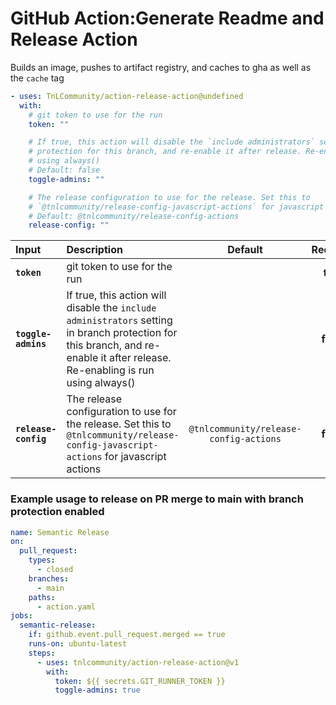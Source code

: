 <!-- start title -->

# GitHub Action:Generate Readme and Release Action

<!-- end title -->
<!-- start description -->

Builds an image, pushes to artifact registry, and caches to gha as well as the `cache` tag

<!-- end description -->
<!-- start contents -->
<!-- end contents -->
<!-- start usage -->

```yaml
- uses: TnLCommunity/action-release-action@undefined
  with:
    # git token to use for the run
    token: ""

    # If true, this action will disable the `include administrators` setting in branch
    # protection for this branch, and re-enable it after release. Re-enabling is run
    # using always()
    # Default: false
    toggle-admins: ""

    # The release configuration to use for the release. Set this to
    # `@tnlcommunity/release-config-javascript-actions` for javascript actions
    # Default: @tnlcommunity/release-config-actions
    release-config: ""
```

<!-- end usage -->
<!-- start inputs -->

| **Input**            | **Description**                                                                                                                                                                |              **Default**               | **Required** |
| :------------------- | :----------------------------------------------------------------------------------------------------------------------------------------------------------------------------- | :------------------------------------: | :----------: |
| **`token`**          | git token to use for the run                                                                                                                                                   |                                        |   **true**   |
| **`toggle-admins`**  | If true, this action will disable the `include administrators` setting in branch protection for this branch, and re-enable it after release. Re-enabling is run using always() |                                        |  **false**   |
| **`release-config`** | The release configuration to use for the release. Set this to `@tnlcommunity/release-config-javascript-actions` for javascript actions                                         | `@tnlcommunity/release-config-actions` |  **false**   |

<!-- end inputs -->
<!-- start outputs -->
<!-- end outputs -->
<!-- start examples -->

### Example usage to release on PR merge to main with branch protection enabled

```yaml
name: Semantic Release
on:
  pull_request:
    types:
      - closed
    branches:
      - main
    paths:
      - action.yaml
jobs:
  semantic-release:
    if: github.event.pull_request.merged == true
    runs-on: ubuntu-latest
    steps:
      - uses: tnlcommunity/action-release-action@v1
        with:
          token: ${{ secrets.GIT_RUNNER_TOKEN }}
          toggle-admins: true
```

<!-- end examples -->
<!-- start [.github/ghdocs/examples/] -->
<!-- end [.github/ghdocs/examples/] -->
